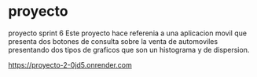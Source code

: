 # proyecto
proyecto sprint 6 
Este proyecto hace referenia a una aplicacion movil que presenta dos botones de consulta sobre la venta de automoviles presentando dos tipos de graficos que son un histograma y de dispersion.

https://proyecto-2-0jd5.onrender.com
